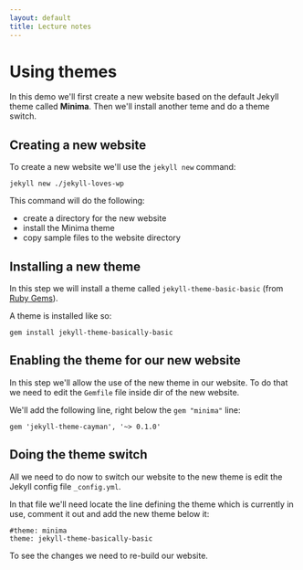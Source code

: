 ```yaml
---
layout: default
title: Lecture notes
---
```

# Using themes

In this demo we'll first create a new website based on the default Jekyll theme called **Minima**. Then we'll install another teme and do a theme switch. 

## Creating a new website

To create a new website we'll use the `jekyll new` command:

    jekyll new ./jekyll-loves-wp

This command will do the following:

* create a directory for the new website 
* install the Minima theme
* copy sample files to the website directory


## Installing a new theme

In this step we will install a theme called `jekyll-theme-basic-basic` (from [Ruby Gems](https://rubygems.org/gems/jekyll-theme-basically-basic)).

A theme is installed like so:

    gem install jekyll-theme-basically-basic

## Enabling the theme for our new website

In this step we'll allow the use of the new theme in our website. To do that we need to edit the `Gemfile` file inside dir of the new website.

We'll add the following line, right below the `gem "minima"` line:

    gem 'jekyll-theme-cayman', '~> 0.1.0'

## Doing the theme switch

All we need to do now to switch our website to the new theme is edit the Jekyll config file `_config.yml`.

In that file we'll need locate the line defining the theme which is currently in use, comment it out and add the new theme below it:

    #theme: minima
    theme: jekyll-theme-basically-basic

To see the changes we need to re-build our website.